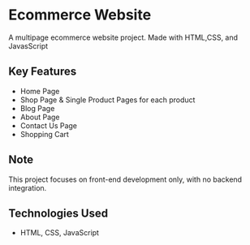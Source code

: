 # Ecommerce Website

A multipage ecommerce website project. Made with HTML,CSS, and JavasScript

## Key Features
- Home Page 
- Shop Page & Single Product Pages for each product
- Blog Page
- About Page
- Contact Us Page
- Shopping Cart

## Note
This project focuses on front-end development only, with no backend integration.

## Technologies Used
- HTML, CSS, JavaScript
